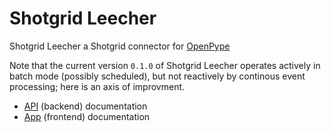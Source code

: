 # Shotgrid Leecher

Shotgrid Leecher a Shotgrid connector for [OpenPype](https://github.com/pypeclub/OpenPype)

Note that the current version `0.1.0` of Shotgrid Leecher operates actively in batch mode (possibly scheduled),  but not reactively by continous event processing; here is an axis of improvment.

- [API](./api/README.md) (backend) documentation
- [App](./app/README.md) (frontend) documentation
